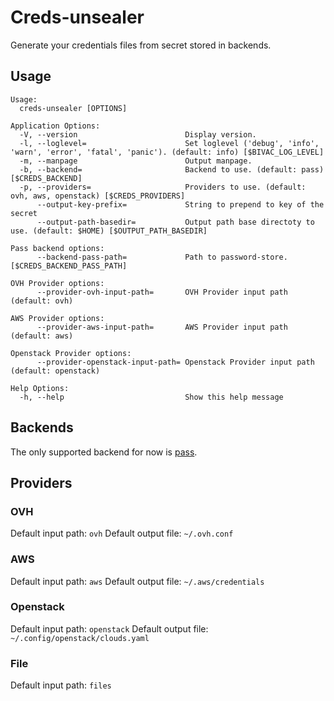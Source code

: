 Creds-unsealer
==============

Generate your credentials files from secret stored in backends.

Usage
-----

```shell
Usage:
  creds-unsealer [OPTIONS]

Application Options:
  -V, --version                        Display version.
  -l, --loglevel=                      Set loglevel ('debug', 'info', 'warn', 'error', 'fatal', 'panic'). (default: info) [$BIVAC_LOG_LEVEL]
  -m, --manpage                        Output manpage.
  -b, --backend=                       Backend to use. (default: pass) [$CREDS_BACKEND]
  -p, --providers=                     Providers to use. (default: ovh, aws, openstack) [$CREDS_PROVIDERS]
      --output-key-prefix=             String to prepend to key of the secret
      --output-path-basedir=           Output path base directoty to use. (default: $HOME) [$OUTPUT_PATH_BASEDIR]

Pass backend options:
      --backend-pass-path=             Path to password-store. [$CREDS_BACKEND_PASS_PATH]

OVH Provider options:
      --provider-ovh-input-path=       OVH Provider input path (default: ovh)

AWS Provider options:
      --provider-aws-input-path=       AWS Provider input path (default: aws)

Openstack Provider options:
      --provider-openstack-input-path= Openstack Provider input path (default: openstack)

Help Options:
  -h, --help                           Show this help message
```

Backends
--------

The only supported backend for now is [pass](https://www.passwordstore.org/).

Providers
---------

### OVH

Default input path: `ovh`
Default output file: `~/.ovh.conf`

### AWS

Default input path: `aws`
Default output file: `~/.aws/credentials`

### Openstack

Default input path: `openstack`
Default output file: `~/.config/openstack/clouds.yaml`


### File

Default input path: `files`
